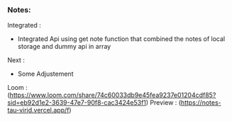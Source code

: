 ### Notes:
Integrated  :
- Integrated Api using get note function that combined the notes of local storage and dummy api in array

Next : 
- Some Adjustement

Loom : (https://www.loom.com/share/74c60033db9e45fea9237e01204cdf85?sid=eb92d1e2-3639-47e7-90f8-cac3424e53f1)
Preview : (https://notes-tau-virid.vercel.app/f)